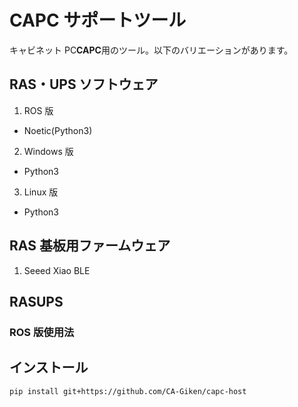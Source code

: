 # CAPC サポートツール

キャビネット PC**CAPC**用のツール。以下のバリエーションがあります。

## RAS・UPS ソフトウェア

1. ROS 版

- Noetic(Python3)

2. Windows 版

- Python3

3. Linux 版

- Python3

## RAS 基板用ファームウェア

1. Seeed Xiao BLE

## RASUPS

### ROS 版使用法

## インストール

```sh
pip install git+https://github.com/CA-Giken/capc-host
```
